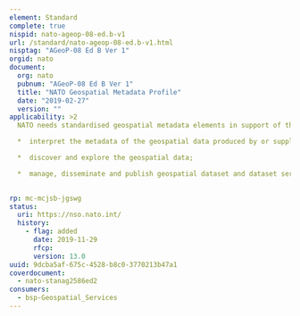 ```yaml
---
element: Standard
complete: true
nispid: nato-ageop-08-ed.b-v1
url: /standard/nato-ageop-08-ed.b-v1.html
nisptag: "AGeoP-08 Ed B Ver 1"
orgid: nato
document:
  org: nato
  pubnum: "AGeoP-08 Ed B Ver 1"
  title: "NATO Geospatial Metadata Profile"
  date: "2019-02-27"
  version: ""
applicability: >2
  NATO needs standardised geospatial metadata elements in support of the Geospatial Data Infrastructure in NATO in order to efficiently 

  *  interpret the metadata of the geospatial data produced by or supplied to NATO;

  *  discover and explore the geospatial data;

  *  manage, disseminate and publish geospatial dataset and dataset series.

  
rp: mc-mcjsb-jgswg
status:
  uri: https://nso.nato.int/
  history: 
    - flag: added
      date: 2019-11-29
      rfcp: 
      version: 13.0
uuid: 9dcba5af-675c-4528-b8c0-3770213b47a1
coverdocument:
  - nato-stanag2586ed2
consumers:
  - bsp-Geospatial_Services
---
```

